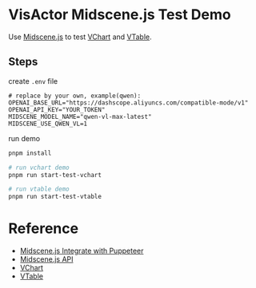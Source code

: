 # VisActor Midscene.js Test Demo

Use [Midscene.js](https://github.com/web-infra-dev/midscene) to test [VChart](https://github.com/VisActor/VChart) and [VTable](https://github.com/VisActor/VTable).

## Steps

create `.env` file

```shell
# replace by your own, example(qwen):
OPENAI_BASE_URL="https://dashscope.aliyuncs.com/compatible-mode/v1"
OPENAI_API_KEY="YOUR_TOKEN"
MIDSCENE_MODEL_NAME="qwen-vl-max-latest"
MIDSCENE_USE_QWEN_VL=1
```

run demo

```bash
pnpm install 

# run vchart demo
pnpm run start-test-vchart

# run vtable demo
pnpm run start-test-vtable
```

# Reference 

- [Midscene.js Integrate with Puppeteer](https://midscenejs.com/integrate-with-puppeteer.html)
- [Midscene.js API](https://midscenejs.com/api.html)
- [VChart](https://www.visactor.com/vchart)
- [VTable](https://www.visactor.com/vtable)